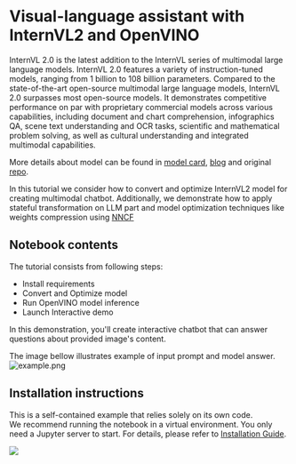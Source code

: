 # Visual-language assistant with InternVL2 and OpenVINO

InternVL 2.0 is the latest addition to the InternVL series of multimodal large language models. InternVL 2.0 features a variety of instruction-tuned models, ranging from 1 billion to 108 billion parameters. Compared to the state-of-the-art open-source multimodal large language models, InternVL 2.0 surpasses most open-source models. It demonstrates competitive performance on par with proprietary commercial models across various capabilities, including document and chart comprehension, infographics QA, scene text understanding and OCR tasks, scientific and mathematical problem solving, as well as cultural understanding and integrated multimodal capabilities.

More details about model can be found in [model card](https://huggingface.co/OpenGVLab/InternVL2-4B), [blog](https://internvl.github.io/blog/2024-07-02-InternVL-2.0/) and original [repo](https://github.com/OpenGVLab/InternVL).

In this tutorial we consider how to convert and optimize InternVL2 model for creating multimodal chatbot. Additionally, we demonstrate how to apply stateful transformation on LLM part and model optimization techniques like weights compression using [NNCF](https://github.com/openvinotoolkit/nncf)

## Notebook contents
The tutorial consists from following steps:

- Install requirements
- Convert and Optimize model
- Run OpenVINO model inference
- Launch Interactive demo

In this demonstration, you'll create interactive chatbot that can answer questions about provided image's content.

The image bellow illustrates example of input prompt and model answer.
![example.png](https://github.com/user-attachments/assets/1c3cf42a-db40-4fa2-81e0-ead9bde7ace6)


## Installation instructions
This is a self-contained example that relies solely on its own code.</br>
We recommend running the notebook in a virtual environment. You only need a Jupyter server to start.
For details, please refer to [Installation Guide](../../README.md).

<img referrerpolicy="no-referrer-when-downgrade" src="https://static.scarf.sh/a.png?x-pxid=5b5a4db0-7875-4bfb-bdbd-01698b5b1a77&file=notebooks/internvl2/README.md" />
